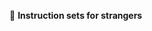  🌱 **Instruction sets for strangers**



<!---
tanveagerwal/tanveagerwal is a ✨ special ✨ repository because its `README.md` (this file) appears on your GitHub profile.
You can click the Preview link to take a look at your changes.
--->
